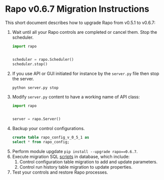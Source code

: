 # Rapo v0.6.7 Migration Instructions
This short document describes how to upgrade Rapo from v0.5.1 to v0.6.7:

1. Wait until all your Rapo controls are completed or cancel them. Stop the scheduler.
    ```python
    import rapo


    scheduler = rapo.Scheduler()
    scheduler.stop()
    ```
1. If you use API or GUI initiated for instance by the `server.py` file then stop the server.
    ```bash
    python server.py stop
    ```
1. Modify `server.py` content to have a working name of API class:
    ```python
    import rapo


    server = rapo.Server()
    ```
1. Backup your control configurations.
    ```sql
    create table rapo_config_v_0_5_1 as
    select * from rapo_config;
    ```
1. Perform module upgdate `pip install --upgrade rapo==0.6.7`.
1. Execute migration SQL [scripts](upgrade.sql) in database, which include:
    1. Control configuration table migration to add and update parameters.
    1. Control run history table migration to update properties.
1. Test your controls and restore Rapo processes.
